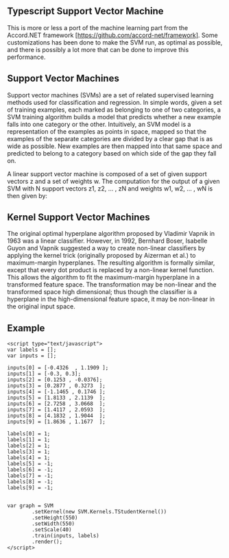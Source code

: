 ## Typescript Support Vector Machine

This is more or less a port of the machine learning part from the Accord.NET framework [https://github.com/accord-net/framework]. Some customizations has been done to
make the SVM run, as optimal as possible, and there is possibly a lot more that can be done to improve this performance.

## Support Vector Machines
Support vector machines (SVMs) are a set of related supervised learning methods used for classification and regression.
In simple words, given a set of training examples, each marked as belonging to one of two categories, a SVM training algorithm builds a model that predicts whether a new example falls into one category or the other.
Intuitively, an SVM model is a representation of the examples as points in space, mapped so that the examples of the separate categories are divided by a clear gap that is as wide as possible.
New examples are then mapped into that same space and predicted to belong to a category based on which side of the gap they fall on.

A linear support vector machine is composed of a set of given support vectors z and a set of weights w. The computation for the output of a given SVM with N support vectors z1, z2, … , zN and weights w1, w2, … , wN is then given by:


## Kernel Support Vector Machines

The original optimal hyperplane algorithm proposed by Vladimir Vapnik in 1963 was a linear classifier.
However, in 1992, Bernhard Boser, Isabelle Guyon and Vapnik suggested a way to create non-linear classifiers by applying the kernel trick (originally proposed by Aizerman et al.) to maximum-margin hyperplanes.
The resulting algorithm is formally similar, except that every dot product is replaced by a non-linear kernel function. This allows the algorithm to fit the maximum-margin hyperplane in a transformed feature space.
The transformation may be non-linear and the transformed space high dimensional; thus though the classifier is a hyperplane in the high-dimensional feature space, it may be non-linear in the original input space.

## Example

    <script type="text/javascript">
    var labels = [];
    var inputs = [];

    inputs[0] = [-0.4326  , 1.1909 ];
    inputs[1] = [-0.3, 0.3];
    inputs[2] = [0.1253 , -0.0376];
    inputs[3] = [0.2877 , 0.3273  ];
    inputs[4] = [-1.1465 , 0.1746 ];
    inputs[5] = [1.8133 , 2.1139  ];
    inputs[6] = [2.7258 , 3.0668  ];
    inputs[7] = [1.4117 , 2.0593  ];
    inputs[8] = [4.1832 , 1.9044  ];
    inputs[9] = [1.8636 , 1.1677  ];

    labels[0] = 1;
    labels[1] = 1;
    labels[2] = 1;
    labels[3] = 1;
    labels[4] = 1;
    labels[5] = -1;
    labels[6] = -1;
    labels[7] = -1;
    labels[8] = -1;
    labels[9] = -1;


    var graph = SVM
            .setKernel(new SVM.Kernels.TStudentKernel())
            .setHeight(550)
            .setWidth(550)
            .setScale(40)
            .train(inputs, labels)
            .render();
    </script>
